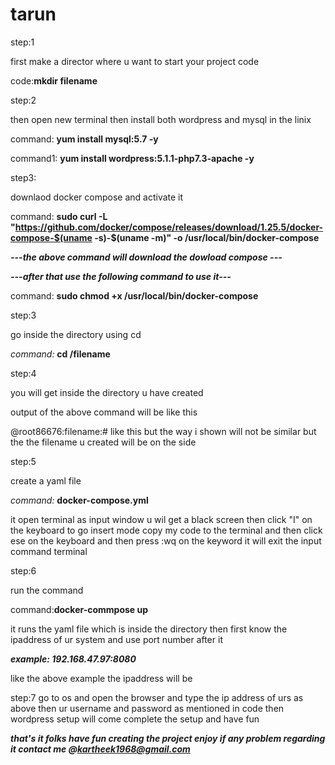 # tarun
step:1

first make a director where u want to start your project code 

code:**mkdir filename**

step:2

then open new terminal then install both wordpress and mysql in the linix 


command:
**yum install mysql:5.7 -y**

command1:
**yum install wordpress:5.1.1-php7.3-apache -y**

step3:

downlaod docker compose and activate it

command:
**sudo curl -L "https://github.com/docker/compose/releases/download/1.25.5/docker-compose-$(uname -s)-$(uname -m)" -o /usr/local/bin/docker-compose**

***---the above command will download the dowload compose ---***


***---after that use the following command to use it---*** 

command:
**sudo chmod +x /usr/local/bin/docker-compose**

step:3

go inside the directory using cd

*command:* **cd /filename**

step:4

you will get inside the directory u have created

output of the above command will be like this

@root86676:filename:# like this but the way i shown will not be similar but the the filename u created will be on the side 

step:5

create a yaml file

*command:* **docker-compose.yml**

it open terminal as input window 
u wil get a black screen then click "I" on the keyboard to go insert mode 
copy my code to the terminal and then click ese on the keyboard and then press :wq
on the keyword it will exit the input command terminal

step:6

run the command

command:**docker-commpose up**

it runs the yaml file which is inside the directory then first know the ipaddress of ur system and use port number after it 

***example: 
192.168.47.97:8080***

like the above example the ipaddress will be 

step:7
go to os and open the browser and type the ip address of urs as above then ur username and password as mentioned in code
then wordpress setup will come complete the setup and have fun

***that's it folks have fun creating the project enjoy 
if any problem regarding it contact me @kartheek1968@gmail.com***
